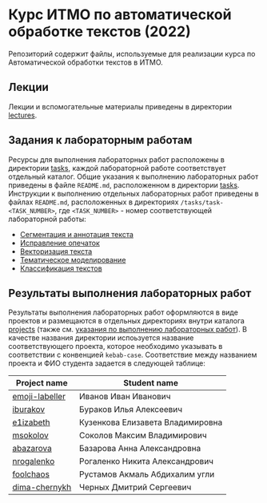 # Курс ИТМО по автоматической обработке текстов (2022)

Репозиторий содержит файлы, используемые для реализации курса по Автоматической обработки текстов в ИТМО.

## Лекции

Лекции и вспомогательные материалы приведены в директории [lectures](/lectures).

## Задания к лабораторным работам

Ресурсы для выполнения лабораторных работ расположены в директории [tasks](/tasks), каждой лабораторной работе соответствует отдельный каталог. Общие указания к выполнению лабораторных работ приведены в файле `README.md`, расположенном в директории [tasks](/tasks). Инструкции к выполнению отдельных лабораторных работ приведены в файлах `README.md`, расположенных в директориях `/tasks/task-<TASK_NUMBER>`, где `<TASK_NUMBER>` - номер соответствующей лабораторной работы:

- [Сегментация и аннотация текста](/tasks/task-01/README.md)
- [Исправление опечаток](/tasks/task-02/README.md)
- [Векторизация текста](/tasks/task-03/README.md)
- [Тематическое моделирование](/tasks/task-04/README.md)
- [Классификация текстов](/tasks/task-05/README.md)

## Результаты выполнения лабораторных работ

Результаты выполнения лабораторных работ оформляются в виде проектов и размещаются в отдельных директориях внутри каталога [projects](/projects) (также см. [указания по выполнению лабораторных работ](/tasks/README.md)). В качестве названия директории испоьзуется название соответствующего проекта, которое необходимо указывать в соответствии с конвенцией `kebab-case`. Соответствие между названием проекта и ФИО студента задается в следующей таблице:

| Project name | Student name |
| --- | --- |
| [emoji-labeller](/projects/emoji-labeller) | Иванов Иван Иванович |
| [iburakov](/projects/iburakov) | Бураков Илья Алексеевич |
| [e1izabeth](/projects/e1izabeth) | Кузенкова Елизавета Владимировна |
| [msokolov](/projects/msokolov) | Соколов Максим Владимирович |
| [abazarova](/projects/abazarova) | Базарова Анна Александровна |
| [nrogalenko](/projects/nrogalenko) | Рогаленко Никита Александрович |
| [foolchaos](/projects/foolchaos) | Рустамов Акмаль Абдихалим угли |
| [dima-chernykh](/projects/dima-chernykh) | Черных Дмитрий Сергеевич |
